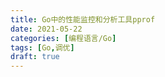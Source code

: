 ```yaml
---
title: Go中的性能监控和分析工具pprof
date: 2021-05-22
categories: [编程语言/Go]
tags: [Go,调优]
draft: true
---
```



